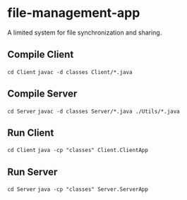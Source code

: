 # file-management-app
A limited system for file synchronization and sharing.
## Compile Client
```cd Client```
```javac -d classes Client/*.java```
## Compile Server
```cd Server```
```javac -d classes Server/*.java ./Utils/*.java```
## Run Client
```cd Client```
```java -cp "classes" Client.ClientApp```
## Run Server 
```cd Server```
```java -cp "classes" Server.ServerApp```